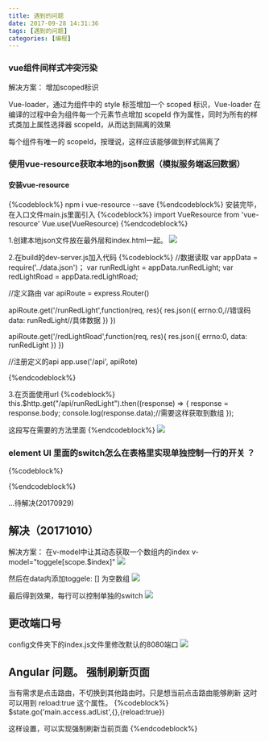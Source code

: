 ```yaml
---
title: 遇到的问题
date: 2017-09-28 14:31:36
tags: [遇到的问题]
categories: [编程]
---
```

### vue组件间样式冲突污染
解决方案： 增加scoped标识

 Vue-loader，通过为组件中的 style 标签增加一个 scoped 标识，Vue-loader 在编译的过程中会为组件每一个元素节点增加 scopeId 作为属性，同时为所有的样式类加上属性选择器 scopeId，从而达到隔离的效果

每个组件有唯一的 scopeId，按理说，这样应该能够做到样式隔离了


### 使用vue-resource获取本地的json数据（模拟服务端返回数据）

#### 安装vue-resource
{%codeblock%}
npm i vue-resource --save
{%endcodeblock%}
安装完毕，在入口文件main.js里面引入
{%codeblock%}
import VueResource from 'vue-resource'
Vue.use(VueResource)
{%endcodeblock%}

1.创建本地json文件放在最外层和index.html一起。
![](/img/rescource.jpg)


2.在build的dev-server.js加入代码
{%codeblock%}
//数据读取
var appData = require('../data.json')；
var runRedLight = appData.runRedLight;
var redLightRoad = appData.redLightRoad;

//定义路由
var apiRoute = express.Router()

apiRoute.get('/runRedLight',function(req, res){
  res.json({
    errno:0,//错误码
    data: runRedLight//具体数据
  })
})

apiRoute.get('/redLightRoad',function(req, res){
  res.json({
    errno:0,
    data: runRedLight
  })
})

//注册定义的api
app.use('/api', apiRote)

{%endcodeblock%}

3.在页面使用url
{%codeblock%}
this.$http.get("/api/runRedLight").then((response) => {
  response = response.body;
  console.log(response.data);//需要这样获取到数组
});

这段写在需要的方法里面
{%endcodeblock%}
![](/img/data.jpg)

### element UI 里面的switch怎么在表格里实现单独控制一行的开关 ？
{%codeblock%}
<template>
<div>
    <span>Selected: {{ value4 }}</span>  
    <el-select v-model="value4" clearable placeholder='请选择' @change="gatherType($event)">
        <el-option v-for="(item,index) in options" :key="index" :label="item.label" :value="item.value">
        </el-option>
    </el-select>
    <el-input class="textSearch" placeholder="请选择日期" icon="search" v-model="input2" :on-icon-click="handleIconClick">
    </el-input>
    <el-table ref="multipleTable" :data="tableData" border style="width: 100%" :default-sort = "{prop: 'date', order: 'descending', toggele:'toggele' }">
        <el-table-column type="selection" width="55">
        </el-table-column>
        <el-table-column inline-template prop='DEVICEID' label="日期" width="120" sortable>
            <div>{{ row.DEVICEID }}</div>
        </el-table-column>
        <el-table-column prop="DEVICETYPE" label="姓名" width="120" sortable>
        </el-table-column>
        <el-table-column prop="DEVICETIME" label="地址" show-overflow-tooltip>
        </el-table-column>
        <el-table-column prop="CREATEDTIME" label="明天" show-overflow-tooltip>
        </el-table-column>
        <el-table-column label="操作" v-model="toggele">
        <template scope="scope">
            <el-button size="small" @click="handleEdit(scope.$index, scope.row)">编辑</el-button>
            <el-button size="small" type="danger" @click="handleDelete(scope.$index, scope.row)">删除</el-button>
            <el-switch v-model="toggele" on-text="" off-text="" @change="changeOff(scope.row, $event,scope.$index)">
            </el-switch>
        </template>
        </el-table-column>
    </el-table>
    <el-pagination @size-change="handleSizeChange" 
    @current-change="handleCurrentChange" :current-page="currentPage" :page-sizes="[3, 5, 10, 15]"
     :page-size="pageSize" layout="total, sizes, prev, pager, next, jumper" :total="totalCount">
    </el-pagination>
    <el-button type='primary' @click="get">获取数据</el-button>

</div>
</template>

<script>
  export default {
    data () {
      return {
        tableData3: [{
          date: '2016-05-03',
          name: '王小虎',
          address: '上海市普陀区金沙江路 1518 弄'
        }, {
          date: '2016-05-02',
          name: '王小虎',
          address: '上海市普陀区金沙江路 1518 弄'
        }, {
          date: '2016-05-04',
          name: '王小虎',
          address: '上海市普陀区金沙江路 1518 弄'
        }, {
          date: '2016-05-01',
          name: '王小虎',
          address: '上海市普陀区金沙江路 1518 弄'
        }, {
          date: '2016-05-08',
          name: '王小虎',
          address: '上海市普陀区金沙江路 1518 弄'
        }, {
          date: '2016-05-06',
          name: '王小虎',
          address: '上海市普陀区金沙江路 1518 弄'
        }, {
          date: '2016-05-07',
          name: '王小虎',
          address: '上海市普陀区金沙江路 1518 弄'
        }],
        multipleSelection: [],
        options: [{
          value: '选项1',
          label: '黄金糕'
        }, {
          value: '选项2',
          label: '双皮奶'
        }, {
          value: '选项3',
          label: '蚵仔煎'
        }, {
          value: '选项4',
          label: '龙须面'
        }, {
          value: '选项5',
          label: '北京烤鸭'
        }],
        value4: '黄金糕',
        currentPage: 4,
        pageSize: 3,
        totalCount: 10,
        toggele: true,
        input2: '',
        tableData: []
      }
    },

    methods: {
      toggleSelection (rows) {
        if (rows) {
          rows.forEach(row => {
            this.$refs.multipleTable.toggleRowSelection(row)
          })
        } else {
          this.$refs.multipleTable.clearSelection()
        }
      },
      handleEdit (index, row) { // 编辑
        console.log(index)
      },
      handleDelete (index, row) { // 删除
        console.log(index)
      },
      handleClick (val) {
        console.log(val)
      },
      gatherType (event, item) {
        console.log(event)
        this.value4 = event
      },
      changeOff (row, e, b) {
        console.log(e)
        console.log(row)
        console.log(b)
        // this.row = !this.row
      },
      handleIconClick (e) {
        console.log(e)
      },
      get (e) {
        var v = this
        console.log(e)
        v.$http.get('/api/runRedLight').then((res) => {
          res = res.body
          console.log(res.data)
          v.tableData = res.data.Items
        })
      },
      handleSizeChange (val) {
        console.log(`每页 ${val} 条`)
      },
      handleCurrentChange (val) {
        console.log(`当前页: ${val}`)
        this.get()
      }
    }
  }

</script>
<style>
    .el-select{
        margin-bottom: 20px;
    }
    .textSearch{
        width:175px;
    }
</style>


{%endcodeblock%}

...待解决(20170929)

## 解决（20171010）
解决方案：
在v-model中让其动态获取一个数组内的index   v-model="toggele[scope.$index]"
![](/img/quesition1.jpg)

然后在data内添加toggele: []  为空数组
![](/img/question2.jpg)

最后得到效果，每行可以控制单独的switch
![](/img/question3.jpg)
## 更改端口号
config文件夹下的index.js文件里修改默认的8080端口
![](/img/question4.jpg)

## Angular 问题。 强制刷新页面 
当有需求是点击路由，不切换到其他路由时。只是想当前点击路由能够刷新
这时可以用到  reload:true  这个属性。
{%codeblock%}
$state.go('main.access.adList',{},{reload:true})

这样设置，可以实现强制刷新当前页面
{%endcodeblock%}